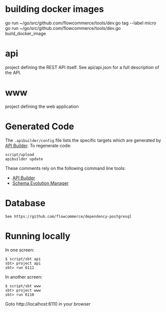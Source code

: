 building docker images
======================
go run ~/go/src/github.com/flowcommerce/tools/dev.go tag --label micro
go run ~/go/src/github.com/flowcommerce/tools/dev.go build_docker_image

api
===
project defining the REST API itself. See api/api.json for a full
description of the API.

www
===
project defining the web application

Generated Code
==============
The `.apibuilder/config` file lists the specific targets which are generated by
[API Builder](https://www.apibuilder.io). To regenerate code:

    script/upload
    apibuilder update

These comments rely on the following command line tools:

  - [API Builder](https://github.com/apicollective/apibuilder-cli)
  - [Schema Evolution Manager](https://github.com/mbryzek/schema-evolution-manager)

Database
========

    See https://github.com/flowcommerce/dependency-postgresql

Running locally
===============

In one screen:

    $ script/sbt api
    sbt> project api
    sbt> run 6111

In another screen:

    $ script/sbt www
    sbt> project www
    sbt> run 6110

Goto http://localhost:6110 in your browser
